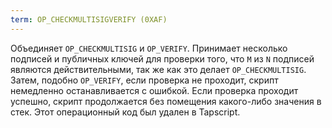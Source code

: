 ```yaml
---
term: OP_CHECKMULTISIGVERIFY (0XAF)
---
```


Объединяет `OP_CHECKMULTISIG` и `OP_VERIFY`. Принимает несколько подписей и публичных ключей для проверки того, что `M` из `N` подписей являются действительными, так же как это делает `OP_CHECKMULTISIG`. Затем, подобно `OP_VERIFY`, если проверка не проходит, скрипт немедленно останавливается с ошибкой. Если проверка проходит успешно, скрипт продолжается без помещения какого-либо значения в стек. Этот операционный код был удален в Tapscript.